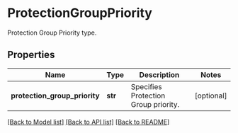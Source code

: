 # ProtectionGroupPriority

Protection Group Priority type.

## Properties
Name | Type | Description | Notes
------------ | ------------- | ------------- | -------------
**protection_group_priority** | **str** | Specifies Protection Group priority. | [optional] 

[[Back to Model list]](../README.md#documentation-for-models) [[Back to API list]](../README.md#documentation-for-api-endpoints) [[Back to README]](../README.md)


